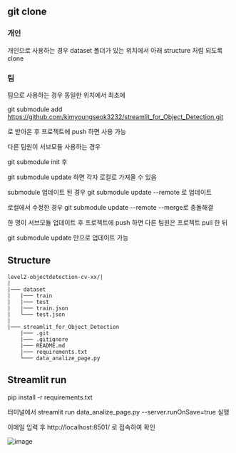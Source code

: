 ## git clone
### 개인
개인으로 사용하는 경우 dataset 폴더가 있는 위치에서 아래 structure 처럼 되도록 clone

### 팀
팀으로 사용하는 경우 동일한 위치에서 최초에

git submodule add https://github.com/kimyoungseok3232/streamlit_for_Object_Detection.git

로 받아온 후 프로젝트에 push 하면 사용 가능

다른 팀원이 서브모듈 사용하는 경우 

git submodule init 후

git submodule update 하면 각자 로컬로 가져올 수 있음

submodule 업데이트 된 경우 git submodule update --remote 로 업데이트

로컬에서 수정한 경우 git submodule update --remote --merge로 충돌해결

한 명이 서브모듈 업데이트 후 프로젝트에 push 하면 다른 팀원은 프로젝트 pull 한 뒤

git submodule update 만으로 업데이트 가능

## Structure

```
level2-objectdetection-cv-xx/|
|
|─── dataset
|   |─── train
|   |─── test
|   |─── train.json
|   └─── test.json
|   
|─── streamlit_for_Object_Detection
    |─── .git
    |─── .gitignore
    |─── README.md
    |─── requirements.txt
    └─── data_analize_page.py
```
## Streamlit run

pip install -r requirements.txt

터미널에서 streamlit run data_analize_page.py --server.runOnSave=true 실행

이메일 입력 후 http://localhost:8501/ 로 접속하여 확인

![image](https://github.com/user-attachments/assets/48775dad-7bda-4020-acef-1c25aa072a86)